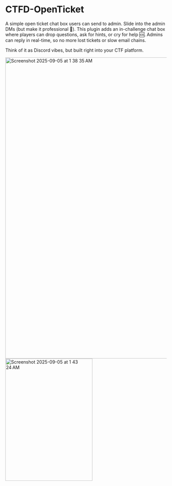 # CTFD-OpenTicket
A simple open ticket chat box users can send to admin. 
Slide into the admin DMs (but make it professional 👀).
This plugin adds an in-challenge chat box where players can drop questions, ask for hints, or cry for help 🆘. Admins can reply in real-time, so no more lost tickets or slow email chains.

Think of it as Discord vibes, but built right into your CTF platform.


<img width="1916" height="941" alt="Screenshot 2025-09-05 at 1 38 35 AM" src="https://github.com/user-attachments/assets/b1098361-1a17-4d76-8d2e-0c0f0b8f23d4" />
<img width="272" height="382" alt="Screenshot 2025-09-05 at 1 43 24 AM" src="https://github.com/user-attachments/assets/bd684eb2-1b77-4489-b9fd-347868f52fec" />

